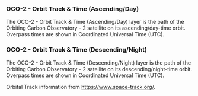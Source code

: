 ### OCO-2 - Orbit Track & Time (Ascending/Day)
The OCO-2 - Orbit Track & Time (Ascending/Day) layer is the path of the Orbiting Carbon Observatory - 2 satellite on its ascending/day-time orbit. Overpass times are shown in Coordinated Universal Time (UTC).

### OCO-2 - Orbit Track & Time (Descending/Night)
The OCO-2 - Orbit Track & Time (Descending/Night) layer is the path of the Orbiting Carbon Observatory - 2 satellite on its descending/night-time orbit. Overpass times are shown in Coordinated Universal Time (UTC).

Orbital Track information from <https://www.space-track.org/>.
